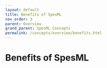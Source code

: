 ```yaml
---
layout: default
title: Benefits of SpesML
nav_order: 3
parent: Overview
grand_parent: SpesML Concepts
permalink: /concepts/overview/benefits.html
---
```

# Benefits of SpesML
